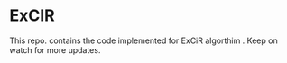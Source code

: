 # ExCIR
This repo. contains the code implemented for ExCiR algorthim . Keep on watch for more updates.
